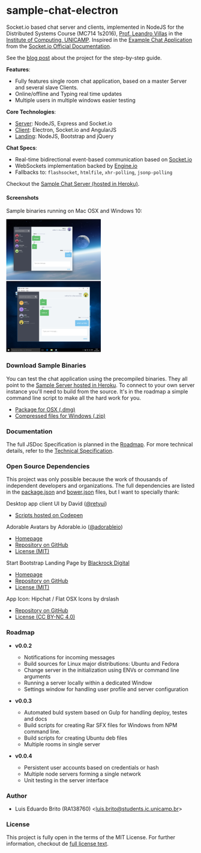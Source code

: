 # sample-chat-electron
Socket.io based chat server and clients, implemented in NodeJS for the Distributed Systems Course (MC714 1s2016), [Prof. Leandro Villas](http://wwww.ic.unicamp.br/~leandro) in the [Institute of Computing, UNICAMP](http://ic.unicamp.br/en). Inspired in the [Example Chat Application](http://chat.socket.io) from the [Socket.io Official Documentation](http://socket.io/get-started/chat/).

See the [blog post](https://luiseduardobrito.me/blog/creating-electron-chat-using-socket-io) about the project for the step-by-step guide.

**Features**:
- Fully features single room chat application, based on a master Server and several slave Clients.
- Online/offline and Typing real time updates
- Multiple users in multiple windows easier testing

**Core Technologies**:
- [Server](https://github.com/luiseduardobrito/sample-chat-electron/tree/master/server): NodeJS, Express and Socket.io
- [Client](https://github.com/luiseduardobrito/sample-chat-electron/tree/master/client): Electron, Socket.io and AngularJS
- [Landing](https://github.com/luiseduardobrito/sample-chat-electron/tree/master/landing): NodeJS, Bootstrap and jQuery

**Chat Specs**:
- Real-time bidirectional event-based communication based on [Socket.io](https://github.com/socketio/socket.io)
- WebSockets implementation backed by [Engine.io](https://github.com/socketio/engine.io)
- Fallbacks to: ```flashsocket```, ```htmlfile```,  ```xhr-polling```, ```jsonp-polling```

Checkout the [Sample Chat Server (hosted in Heroku)](https://radiant-river-70847.herokuapp.com/api).

#### Screenshots
Sample binaries running on Mac OSX and Windows 10:

<img src="landing/img/screen.png" alt="Screenshot at OSX" width="50%"/>
<img src="landing/img/screen-win.png" alt="Screenshot at Windows" width="50%"/>


### Download Sample Binaries
You can test the chat application using the precompiled binaries. They all point to the [Sample Server hosted in Heroku](https://radiant-river-70847.herokuapp.com/api). To connect to your own server instance you'll need to build from the source. It's in the roadmap a simple command line script to make all the hard work for you.

- [Package for OSX (.dmg)](https://github.com/luiseduardobrito/sample-chat-electron/blob/master/build/SampleChat.dmg?raw=true)
- [Compressed files for Windows (.zip)](https://github.com/luiseduardobrito/sample-chat-electron/blob/master/build/SampleChat.zip?raw=true)


### Documentation
The full JSDoc Specification is planned in the [Roadmap](#roadmap). For more technical details, refer to the [Technical Specification](./docs/technical-specs.md).


### Open Source Dependencies

This project was only possible because the work of thousands of independent developers and organizations. The full dependencies are listed in the [package.json](https://github.com/luiseduardobrito/sample-chat-electron/blob/master/package.json) and [bower.json](https://github.com/luiseduardobrito/sample-chat-electron/blob/master/bower.json) files, but I want to specially thank:


Desktop app client UI by David ([@retyui](https://twitter.com/retyui))

- [Scripts hosted on Codepen](http://codepen.io/retyui/pen/zxGqPJ)

Adorable Avatars by Adorable.io ([@adorableio](https://twitter.com/adorableio))

- [Homepage](http://avatars.adorable.io/)
- [Repository on GitHub](https://github.com/adorableio/adorable-avatars)
- [License (MIT)](https://raw.githubusercontent.com/adorableio/adorable-avatars/master/LICENSE)

Start Bootstrap Landing Page by [Blackrock Digital](http://blackrockdigital.io/)

- [Homepage](http://startbootstrap.com/template-overviews/landing-page/)
- [Repository on GitHub](https://github.com/BlackrockDigital/startbootstrap-landing-page)
- [License (MIT)](https://github.com/BlackrockDigital/startbootstrap/blob/gh-pages/LICENSE)

App Icon: Hipchat / Flat OSX Icons by drslash

- [Repository on GitHub](https://github.com/dr-slash/icons-flat-osx)
- [License (CC BY-NC 4.0)](https://github.com/dr-slash/icons-flat-osx/blob/master/LICENSE.md)


### Roadmap

- **v0.0.2**
    - Notifications for incoming messages
    - Build sources for Linux major distributions: Ubuntu and Fedora
    - Change server in the initialization using ENVs or command line arguments
    - Running a server locally within a dedicated Window
    - Settings window for handling user profile and server configuration

- **v0.0.3**
    - Automated buld system based on Gulp for handling deploy, testes and docs
    - Build scripts for creating Rar SFX files for Windows from NPM command line.
    - Build scripts for creating Ubuntu deb files
    - Multiple rooms in single server

- **v0.0.4**
    - Persistent user accounts based on credentials or hash
    - Multiple node servers forming a single network
    - Unit testing in the server interface


### Author
- Luis Eduardo Brito (RA138760) <[luis.brito@students.ic.unicamp.br](mailto:luis.brito@students.ic.unicamp.br)>


### License
This project is fully open in the terms of the  MIT License. For further information, checkout de [full license text](./LICENSE).
